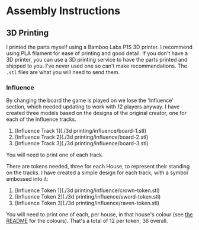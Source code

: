 # Assembly Instructions

## 3D Printing

I printed the parts myself using a Bamboo Labs P1S 3D printer. I recommend using PLA filament for ease of printing and good detail. If you don't have a 3D printer, you can use a 3D printing service to have the parts printed and shipped to you. I've never used one so can't make recommendations. The `.stl` files are what you will need to send them.

### Influence

By changing the board the game is played on we lose the 'Influence' section, which needed updating to work with 12 players anyway. I have created three models based on the designs of the original creator, one for each of the Influence tracks.

1. [Influence Track 1](./3d printing/influence/board-1.stl)
2. [Influence Track 2](./3d printing/influence/board-2.stl)
3. [Influence Track 3](./3d printing/influence/board-3.stl)

You will need to print one of each track.

There are tokens needed, three for each House, to represent their standing on the tracks. I have created a simple design for each track, with a symbol embossed into it:

1. [Influence Token 1](./3d printing/influence/crown-token.stl)
2. [Influence Token 2](./3d printing/influence/sword-token.stl)
3. [Influence Token 3](./3d printing/influence/raven-token.stl)

You will need to print one of each, per house, in that house's colour (see [the README](./README.md#general-information) for the colours). That's a total of 12 per token, 36 overall.
